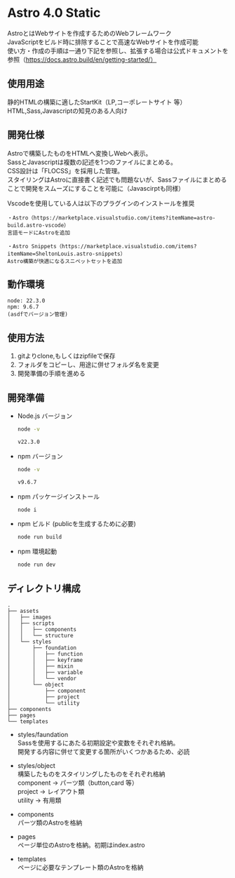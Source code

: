 # Astro 4.0 Static
AstroとはWebサイトを作成するためのWebフレームワーク  
JavaScriptをビルド時に排除することで高速なWebサイトを作成可能  
使い方・作成の手順は一通り下記を参照し、拡張する場合は公式ドキュメントを参照（https://docs.astro.build/en/getting-started/）


## 使用用途
静的HTMLの構築に適したStartKit（LP,コーポレートサイト 等）  
HTML,Sass,Javascriptの知見のある人向け


## 開発仕様
Astroで構築したものをHTMLへ変換しWebへ表示。  
SassとJavascriptは複数の記述を1つのファイルにまとめる。  
CSS設計は「FLOCSS」を採用した管理。  
スタイリングはAstroに直接書く記述でも問題ないが、Sassファイルにまとめることで開発をスムーズにすることを可能に（Javascirptも同様）

Vscodeを使用している人は以下のプラグインのインストールを推奨
```
・Astro（https://marketplace.visualstudio.com/items?itemName=astro-build.astro-vscode）
言語モードにAstroを追加

・Astro Snippets（https://marketplace.visualstudio.com/items?itemName=SheltonLouis.astro-snippets）
Astro構築が快適になるスニペットセットを追加
```


## 動作環境
```
node: 22.3.0
npm: 9.6.7
(asdfでバージョン管理)
```


## 使用方法
1. gitよりclone,もしくはzipfileで保存
2. フォルダをコピーし、用途に併せフォルダ名を変更
3. 開発準備の手順を進める


## 開発準備
- Node.js バージョン
  ```sh
  node -v
  ```

  ```sh
  v22.3.0
  ```

- npm バージョン
  ```sh
  node -v
  ```

  ```sh
  v9.6.7
  ```

- npm パッケージインストール
  ```sh
  node i
  ```

- npm ビルド (publicを生成するために必要)
  ```sh
  node run build
  ```

- npm 環境起動
  ```sh
  node run dev
  ```


## ディレクトリ構成
```
.
├── assets
│   ├── images
│   ├── scripts
│   │   ├── components
│   │   └── structure
│   └── styles
│       ├── foundation
│       │   ├── function
│       │   ├── keyframe
│       │   ├── mixin
│       │   ├── variable
│       │   └── vendor
│       └── object
│           ├── component
│           ├── project
│           └── utility
├── components
├── pages
└── templates
```
- styles/faundation  
  Sassを使用するにあたる初期設定や変数をそれぞれ格納。  
  開発する内容に併せて変更する箇所がいくつかあるため、必読

- styles/object  
  構築したものをスタイリングしたものをそれぞれ格納  
  component → パーツ類（button,card 等）  
  project → レイアウト類  
  utility → 有用類

- components  
  パーツ類のAstroを格納

- pages  
  ページ単位のAstroを格納。初期はindex.astro

- templates  
  ページに必要なテンプレート類のAstroを格納